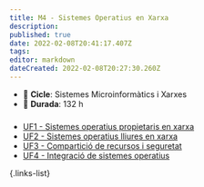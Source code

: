 ```yaml
---
title: M4 - Sistemes Operatius en Xarxa
description: 
published: true
date: 2022-02-08T20:41:17.407Z
tags: 
editor: markdown
dateCreated: 2022-02-08T20:27:30.260Z
---
```


- :notebook_with_decorative_cover: **Cicle**: Sistemes Microinformàtics i Xarxes
- :calendar: **Durada**: 132 h

###


- [UF1 - Sistemes operatius propietaris en xarxa](uf1)
- [UF2 - Sistemes operatius lliures en xarxa](uf2)
- [UF3 - Compartició de recursos i seguretat](uf3)
- [UF4 - Integració de sistemes operatius](uf4)
 
 {.links-list}
 